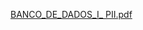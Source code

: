 [BANCO_DE_DADOS_I_ PII.pdf](https://github.com/user-attachments/files/23032610/BANCO_DE_DADOS_I_.PII.pdf)

